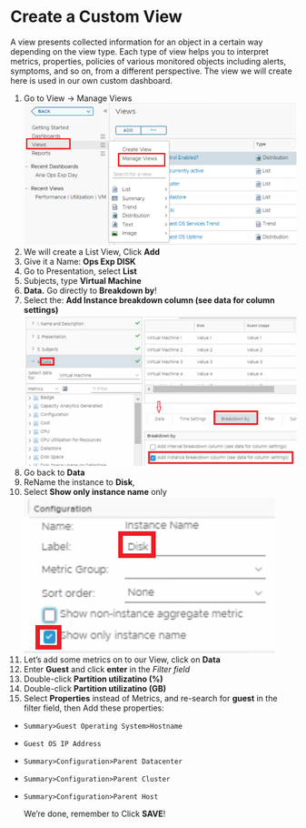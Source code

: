 # Create a Custom View

A view presents collected information for an object in a certain way depending on the view type. Each type of view helps you to interpret metrics, properties, policies of various monitored objects including alerts, symptoms, and so on, from a different perspective. The view we will create here is used in our own custom dashboard.



1. Go to View -> Manage Views
   ![image-20230328215953785](images/image-20230328215953785.png)
2. We will create a List View, Click **Add**
3. Give it a Name: **Ops Exp DISK**
4. Go to Presentation, select **List**
5. Subjects, type **Virtual Machine**
6. **Data.** Go directly to **Breakdown by**!
7. Select the: **Add Instance breakdown column (see data for column settings)**
   <img src="./images/README/image-20230329220022899.png" alt="image-20230329220022899" style="zoom:80%;" />
8. Go back to **Data** 
9. ReName the instance to **Disk**, 
10. Select **Show only instance name** only
   ![image-20230329220320734](./images/README/image-20230329220320734.png)
11. Let’s add some metrics on to our View, click on **Data**
12. Enter **Guest** and click **enter** in the *Filter field*
13. Double-click **Partition utilizatino (%)**
14. Double-click **Partition utilizatino (GB)**
15. Select **Properties** instead of Metrics, and re-search for **guest** in the filter field, then Add these properties:

- `Summary>Guest Operating System>Hostname`

- `Guest OS IP Address`

- `Summary>Configuration>Parent Datacenter`

- `Summary>Configuration>Parent Cluster`

- `Summary>Configuration>Parent Host`

   

   We’re done, remember to Click **SAVE**! 
